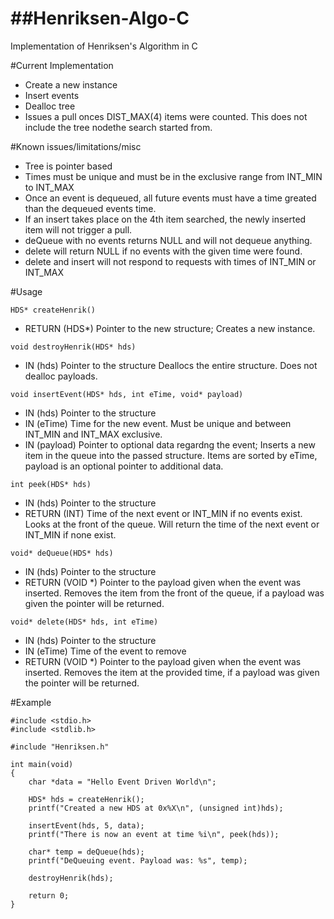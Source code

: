 ##Henriksen-Algo-C
================

Implementation of Henriksen's Algorithm in C

#Current Implementation
- Create a new instance
- Insert events
- Dealloc tree
- Issues a pull onces DIST_MAX(4) items were counted. This does not include the tree nodethe search started from.

#Known issues/limitations/misc
- Tree is pointer based
- Times must be unique and must be in the exclusive range from INT_MIN to INT_MAX 
- Once an event is dequeued, all future events must have a time greated than the dequeued events time.
- If an insert takes place on the 4th item searched, the newly inserted item will not trigger a pull.
- deQueue with no events returns NULL and will not dequeue anything.
- delete will return NULL if no events with the given time were found.
- delete and insert will not respond to requests with times of INT_MIN or INT_MAX

#Usage

``` HDS* createHenrik() ```
- RETURN (HDS*) Pointer to the new structure;
Creates a new instance.

``` void destroyHenrik(HDS* hds) ```
- IN (hds) Pointer to the structure 
Deallocs the entire structure. Does not dealloc payloads.

``` void insertEvent(HDS* hds, int eTime, void* payload) ```
- IN (hds) Pointer to the structure
- IN (eTime) Time for the new event. Must be unique and between INT_MIN and INT_MAX exclusive. 
- IN (payload) Pointer to optional data regardng the event;
Inserts a new item in the queue into the passed structure. Items are sorted by eTime, payload is an optional pointer to additional data.

``` int peek(HDS* hds) ```
- IN (hds) Pointer to the structure
- RETURN (INT) Time of the next event or INT_MIN if no events exist.
Looks at the front of the queue. Will return the time of the next event or INT_MIN if none exist.

``` void* deQueue(HDS* hds) ```
- IN (hds) Pointer to the structure
- RETURN (VOID *) Pointer to the payload given when the event was inserted.
Removes the item from the front of the queue, if a payload was given the pointer will be returned.

``` void* delete(HDS* hds, int eTime) ```
- IN (hds) Pointer to the structure
- IN (eTime) Time of the event to remove
- RETURN (VOID *) Pointer to the payload given when the event was inserted.
Removes the item at the provided time, if a payload was given the pointer will be returned.

#Example

```
#include <stdio.h>
#include <stdlib.h>

#include "Henriksen.h"

int main(void)
{
	char *data = "Hello Event Driven World\n";

	HDS* hds = createHenrik();
	printf("Created a new HDS at 0x%X\n", (unsigned int)hds);

	insertEvent(hds, 5, data);
	printf("There is now an event at time %i\n", peek(hds));

	char* temp = deQueue(hds);
	printf("DeQueuing event. Payload was: %s", temp);

	destroyHenrik(hds);

	return 0;
}
```
  
